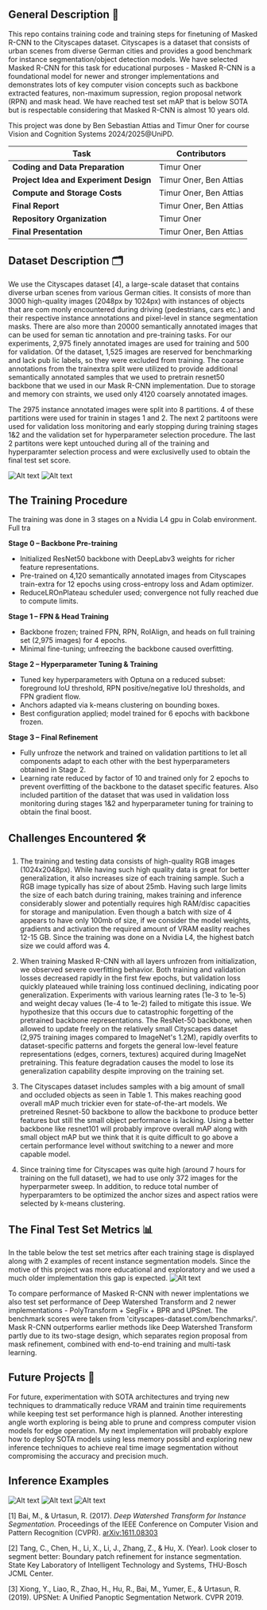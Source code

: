 

## General Description 📝
This repo contains training code and training steps for finetuning of Masked R-CNN to the Cityscapes dataset. Cityscapes is a dataset that consists of urban scenes from diverse German cities and provides a good benchmark for instance segmentation/object detection models. We have selected Masked R-CNN for this task for educational purposes - Masked R-CNN is a foundational model for newer and stronger implementations and demonstrates lots of key computer vision concepts such as backbone extracted features, non-maximum supression, region proposal network (RPN) and mask head. We have reached test set mAP that is below SOTA but is respectable considering that Masked R-CNN is almost 10 years old.

This project was done by Ben Sebastian Attias and Timur Oner for course Vision and Cognition Systems 2024/2025@UniPD.

| Task | Contributors |
|------|---------------|
| **Coding and Data Preparation** | Timur Oner |
| **Project Idea and Experiment Design** | Timur Oner, Ben Attias |
| **Compute and Storage Costs** | Timur Oner, Ben Attias |
| **Final Report** | Timur Oner, Ben Attias |
| **Repository Organization** | Timur Oner |
| **Final Presentation** | Timur Oner, Ben Attias |

## Dataset Description 🗂️
We use the Cityscapes dataset [4], a large-scale dataset
 that contains diverse urban scenes from various German
 cities. It consists of more than 3000 high-quality images
 (2048px by 1024px) with instances of objects that are com
monly encountered during driving (pedestrians, cars etc.)
 and their respective instance annotations and pixel-level in
stance segmentation masks. There are also more than 20000
 semantically annotated images that can be used for seman
tic annotation and pre-training tasks.
 For our experiments, 2,975 finely annotated images are
 used for training and 500 for validation. Of the dataset,
 1,525 images are reserved for benchmarking and lack pub
lic labels, so they were excluded from training. The coarse
 annotations from the trainextra split were utilized to
 provide additional semantically annotated samples that we
 used to pretrain resnet50 backbone that we used in our Mask
 R-CNN implementation. Due to storage and memory con
straints, we used only 4120 coarsely annotated images.

The 2975 instance annotated images were split into 8 partitions. 4 of these partitions were used for trainin in stages 1 and 2. The next 2 partitoons
were used for validation loss monitoring and early stopping during training stages 1&2 and the validation set for hyperparameter selection procedure. The 
last 2 partitons were kept untouched during all of the training and hyperparamter selection process and were exclusivelly used to obtain the final test set score.

![Alt text](images/size_dist_objects.png)
![Alt text](images/class_dist_objects.png)

## The Training Procedure 
The training was done in 3 stages on a Nvidia L4 gpu in Colab environment. Full tra

**Stage 0 – Backbone Pre-training**  
- Initialized ResNet50 backbone with DeepLabv3 weights for richer feature representations.  
- Pre-trained on 4,120 semantically annotated images from Cityscapes train-extra for 12 epochs using cross-entropy loss and Adam optimizer.  
- ReduceLROnPlateau scheduler used; convergence not fully reached due to compute limits.  

**Stage 1 – FPN & Head Training**  
- Backbone frozen; trained FPN, RPN, RoIAlign, and heads on full training set (2,975 images) for 4 epochs.  
- Minimal fine-tuning; unfreezing the backbone caused overfitting.  

**Stage 2 – Hyperparameter Tuning & Training**  
- Tuned key hyperparameters with Optuna on a reduced subset: foreground IoU threshold, RPN positive/negative IoU thresholds, and FPN gradient flow.  
- Anchors adapted via k-means clustering on bounding boxes.  
- Best configuration applied; model trained for 6 epochs with backbone frozen.  

**Stage 3 – Final Refinement**  
- Fully unfroze the network and trained on validation partitions to let all components adapt to each other with the best hyperparameters obtained in Stage 2.
- Learning rate reduced by factor of 10  and trained only for 2 epochs to prevent overfitting of the backbone to the dataset specific features. Also included partition
  of the dataset that was used in validation loss monitoring during stages 1&2 and hyperparameter tuning for training to obtain the final boost.

## Challenges Encountered 🛠️

1. The training and testing data consists of high-quality RGB images (1024x2048px). While having such high quality data is great for better generalization, it also increases size of each training sample. Such a      RGB image typically has size of about 25mb. Having such large limits the size of each batch during training, makes training and inference considerably slower and potentially requires high RAM/disc capacities      for storage and manipulation. Even though a batch with size of 4 appears to have only 100mb of size, if we consider the model weights, gradients and activation the required amount of VRAM easlity reaches 12-15
   GB. Since the training was done on a Nvidia L4, the highest batch size we could afford was 4.
2. When training Masked R-CNN with all layers unfrozen from initialization, we observed severe overfitting behavior. Both training and validation losses decreased rapidly in the first few epochs, but validation      loss quickly plateaued while training loss continued declining, indicating poor generalization. Experiments with various learning rates (1e-3 to 1e-5) and weight decay values (1e-4 to 1e-2) failed to mitigate     this issue.
   We hypothesize that this occurs due to catastrophic forgetting of the pretrained backbone representations. The ResNet-50 backbone, when allowed to update freely on the relatively small Cityscapes dataset          (2,975 training images compared to ImageNet's 1.2M), rapidly overfits to dataset-specific patterns and forgets the general low-level feature representations (edges, corners, textures) acquired during ImageNet     pretraining. This feature degradation causes the model to lose its generalization capability despite improving on the training set.

3. The Cityscapes dataset includes samples with a big amount of small and occluded objects as seen in Table 1. This makes reaching good overall mAP much trickier even for state-of-the-art models. We pretreined       Resnet-50 backbone to allow the backbone to produce better features but still the small object performance is lacking. Using a better backbone like resnet101 will probably improve overall mAP along with small
   object mAP but we think that it is quite difficult to go above a certain performance level without switching to a newer and more capable model.

4. Since training time for Cityscapes was quite high (around 7 hours for training on the full dataset), we had to use only 372 images for the hyperparmeter sweep. In addition, to reduce total number of    
   hyperparamters to be optimized the anchor sizes and aspect ratios were selected by k-means clustering. 
   

## The Final Test Set Metrics 📊
In the table below the test set metrics after each training stage is displayed along with 2 examples of recent instance segmentation models. Since the motive of this project was more educational and exploratory and we used a much older implementation this gap is expected. 
![Alt text](images/performance_table.png)

To compare performance of Masked R-CNN with newer implentations we also test set performance of Deep Watershed Transform and 2 newer implementations - PolyTransform + SegFix + BPR and UPSnet. The benchmark
scores were taken from 'cityscapes-dataset.com/benchmarks/'. Mask R-CNN outperforms earlier methods like Deep Watershed Transform partly due to its two-stage design, which separates region proposal from mask refinement, combined with end-to-end training and multi-task learning.

## Future Projects 🚀

For future, experimentation with SOTA architectures and trying new techniques to drammatically reduce VRAM and trainin time requirements while keeping test set performance high is planned. Another interesting angle worth exploring is being able to prune and compress computer vision models for edge operation. My next implementation will probably explore how to deploy SOTA models using less memory possibl and exploring new inference techniques to achieve real time image segmentation without compromising the accuracy and precision much. 


## Inference Examples
![Alt text](inference_examples/inf1.png)
![Alt text](inference_examples/inf2.png)
![Alt text](inference_examples/inf3.png)


[1] Bai, M., & Urtasun, R. (2017). *Deep Watershed Transform for Instance Segmentation.* Proceedings of the IEEE Conference on Computer Vision and Pattern Recognition (CVPR). [arXiv:1611.08303](https://arxiv.org/abs/1611.08303)

[2] Tang, C., Chen, H., Li, X., Li, J., Zhang, Z., & Hu, X. (Year). Look closer to segment better: Boundary patch refinement for instance segmentation. State Key Laboratory of Intelligent Technology and Systems, THU-Bosch JCML Center.

[3] Xiong, Y., Liao, R., Zhao, H., Hu, R., Bai, M., Yumer, E., & Urtasun, R. (2019). UPSNet: A Unified Panoptic Segmentation Network. CVPR 2019.








